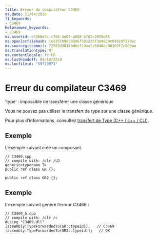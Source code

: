 ```yaml
---
title: Erreur du compilateur C3469
ms.date: 11/04/2016
f1_keywords:
- C3469
helpviewer_keywords:
- C3469
ms.assetid: e23b0e5c-c704-4e67-a868-bf02c2055d85
ms.openlocfilehash: 1e935fb90c93d6f301226f3e9029c04929f179ac
ms.sourcegitcommit: 72583d30170d6ef29ea5c6848dc00169f2c909aa
ms.translationtype: MT
ms.contentlocale: fr-FR
ms.lasthandoff: 04/18/2019
ms.locfileid: "59779071"
---
```

# <a name="compiler-error-c3469"></a>Erreur du compilateur C3469

'type' : impossible de transférer une classe générique

Vous ne pouvez pas utiliser le transfert de type sur une classe générique.

Pour plus d’informations, consultez [transfert de Type (C++ / c++ / CLI)](../../extensions/type-forwarding-cpp-cli.md).

## <a name="example"></a>Exemple

L’exemple suivant crée un composant.

```
// C3469.cpp
// compile with: /clr /LD
generic<typename T>
public ref class GR {};

public ref class GR2 {};
```

## <a name="example"></a>Exemple

L’exemple suivant génère l’erreur C3466 :

```
// C3469_b.cpp
// compile with: /clr /c
#using "C3469.dll"
[assembly:TypeForwardedTo(GR::typeid)];   // C3469
[assembly:TypeForwardedTo(GR2::typeid)];   // OK
```